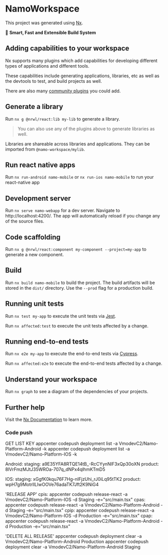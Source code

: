 # NamoWorkspace

This project was generated using [Nx](https://nx.dev).

🔎 **Smart, Fast and Extensible Build System**

## Adding capabilities to your workspace

Nx supports many plugins which add capabilities for developing different types of applications and different tools.

These capabilities include generating applications, libraries, etc as well as the devtools to test, and build projects as well.

There are also many [community plugins](https://nx.dev/community) you could add.

## Generate a library

Run `nx g @nrwl/react:lib my-lib` to generate a library.

> You can also use any of the plugins above to generate libraries as well.

Libraries are shareable across libraries and applications. They can be imported from `@namo-workspace/mylib`.

## Run react native apps

Run `nx run-android namo-mobile` or `nx run-ios namo-mobile` to run your react-native app

## Development server

Run `nx serve namo-webapp` for a dev server. Navigate to http://localhost:4200/. The app will automatically reload if you change any of the source files.

## Code scaffolding

Run `nx g @nrwl/react:component my-component --project=my-app` to generate a new component.

## Build

Run `nx build namo-mobile` to build the project. The build artifacts will be stored in the `dist/` directory. Use the `--prod` flag for a production build.

## Running unit tests

Run `nx test my-app` to execute the unit tests via [Jest](https://jestjs.io).

Run `nx affected:test` to execute the unit tests affected by a change.

## Running end-to-end tests

Run `nx e2e my-app` to execute the end-to-end tests via [Cypress](https://www.cypress.io).

Run `nx affected:e2e` to execute the end-to-end tests affected by a change.

## Understand your workspace

Run `nx graph` to see a diagram of the dependencies of your projects.

## Further help

Visit the [Nx Documentation](https://nx.dev) to learn more.

### Code push

GET LIST KEY
appcenter codepush deployment list -a VmodevC2/Namo-Platform-Android -k
appcenter codepush deployment list -a VmodevC2/Namo-Platform-IOS -k

Android:
staging: a9E35YFA8RTQE14tB\_-RcCYynNlF3xQp30oXN
product: 8lVrFmzMJtJ35WROa-707q_dNPx4qlhmKTmD5

IOS:
staging: xGgfK0kqu76F7Hg-nIFjzUhi_rJ0iLq95tTK2
product: wpH7g9MotrllLIwOOVe76adaTK7Jft2K9NiG4

'RELEASE APP'
cpis: appcenter codepush release-react -a VmodevC2/Namo-Platform-IOS -d Staging -e="src/main.tsx"
cpas: appcenter codepush release-react -a VmodevC2/Namo-Platform-Android -d Staging -e="src/main.tsx"
cpip: appcenter codepush release-react -a VmodevC2/Namo-Platform-IOS -d Production -e="src/main.tsx"
cpap: appcenter codepush release-react -a VmodevC2/Namo-Platform-Android -d Production -e="src/main.tsx"

'DELETE ALL RELEASE'
appcenter codepush deployment clear -a VmodevC2/Namo-Platform-Android Production
appcenter codepush deployment clear -a VmodevC2/Namo-Platform-Android Staging
